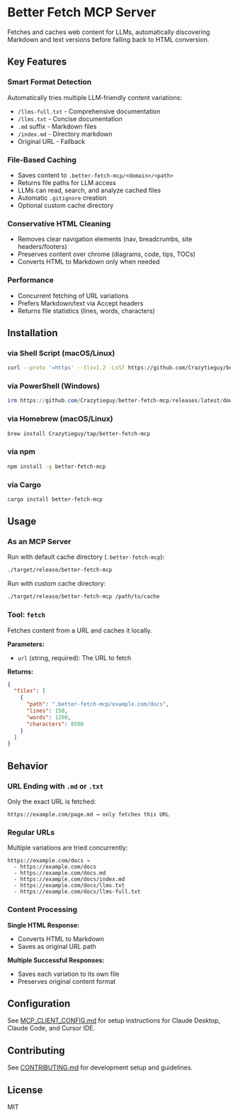# Better Fetch MCP Server

Fetches and caches web content for LLMs, automatically discovering Markdown and text versions before falling back to HTML conversion.

## Key Features

### Smart Format Detection
Automatically tries multiple LLM-friendly content variations:
- `/llms-full.txt` - Comprehensive documentation
- `/llms.txt` - Concise documentation
- `.md` suffix - Markdown files
- `/index.md` - Directory markdown
- Original URL - Fallback

### File-Based Caching
- Saves content to `.better-fetch-mcp/<domain>/<path>`
- Returns file paths for LLM access
- LLMs can read, search, and analyze cached files
- Automatic `.gitignore` creation
- Optional custom cache directory

### Conservative HTML Cleaning
- Removes clear navigation elements (nav, breadcrumbs, site headers/footers)
- Preserves content over chrome (diagrams, code, tips, TOCs)
- Converts HTML to Markdown only when needed

### Performance
- Concurrent fetching of URL variations
- Prefers Markdown/text via Accept headers
- Returns file statistics (lines, words, characters)

## Installation

### via Shell Script (macOS/Linux)
```bash
curl --proto '=https' --tlsv1.2 -LsSf https://github.com/Crazytieguy/better-fetch-mcp/releases/latest/download/better-fetch-mcp-installer.sh | sh
```

### via PowerShell (Windows)
```powershell
irm https://github.com/Crazytieguy/better-fetch-mcp/releases/latest/download/better-fetch-mcp-installer.ps1 | iex
```

### via Homebrew (macOS/Linux)
```bash
brew install Crazytieguy/tap/better-fetch-mcp
```

### via npm
```bash
npm install -g better-fetch-mcp
```

### via Cargo
```bash
cargo install better-fetch-mcp
```

## Usage

### As an MCP Server

Run with default cache directory (`.better-fetch-mcp`):
```bash
./target/release/better-fetch-mcp
```

Run with custom cache directory:
```bash
./target/release/better-fetch-mcp /path/to/cache
```

### Tool: `fetch`

Fetches content from a URL and caches it locally.

**Parameters:**
- `url` (string, required): The URL to fetch

**Returns:**
```json
{
  "files": [
    {
      "path": ".better-fetch-mcp/example.com/docs",
      "lines": 150,
      "words": 1200,
      "characters": 8500
    }
  ]
}
```

## Behavior

### URL Ending with `.md` or `.txt`
Only the exact URL is fetched:
```
https://example.com/page.md → only fetches this URL
```

### Regular URLs
Multiple variations are tried concurrently:
```
https://example.com/docs →
  - https://example.com/docs
  - https://example.com/docs.md
  - https://example.com/docs/index.md
  - https://example.com/docs/llms.txt
  - https://example.com/docs/llms-full.txt
```

### Content Processing

**Single HTML Response:**
- Converts HTML to Markdown
- Saves as original URL path

**Multiple Successful Responses:**
- Saves each variation to its own file
- Preserves original content format

## Configuration

See [MCP_CLIENT_CONFIG.md](MCP_CLIENT_CONFIG.md) for setup instructions for Claude Desktop, Claude Code, and Cursor IDE.

## Contributing

See [CONTRIBUTING.md](CONTRIBUTING.md) for development setup and guidelines.

## License

MIT
